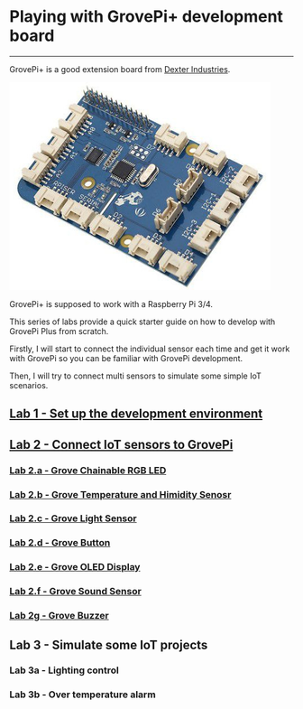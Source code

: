 # Playing with GrovePi+ development board
---
GrovePi+ is a good extension board from [Dexter Industries](https://www.dexterindustries.com/grovepi/). 

![](images/GrovePi-Plus.jpg)

GrovePi+ is supposed to work with a Raspberry Pi 3/4.  

This series of labs provide a quick starter guide on how to develop with GrovePi Plus from scratch. 

Firstly, I will start to connect the individual sensor each time and get it work with GrovePi so you can be familiar with GrovePi development. 

Then, I will try to connect multi sensors to simulate some simple IoT scenarios.

## [Lab 1 - Set up the development environment](Lab1-Set_up_dev_environment.md)

## [Lab 2 - Connect IoT sensors to GrovePi](Lab2-Connect_IoT_sensors.md)

### [Lab 2.a - Grove Chainable RGB LED](Lab2.a-Grove_Chainable_RGB_LED.md)

### [Lab 2.b - Grove Temperature and Himidity Senosr](Lab2.b-Grove_Temperature_Humidity_Sensor.md)

### [Lab 2.c - Grove Light Sensor](Lab2.c-Grove_Light_Sensor.md)

### [Lab 2.d - Grove Button](Lab2.d-Grove_Button.md)

### [Lab 2.e - Grove OLED Display](Lab2.e-Grove_OLED_Display.md)

### [Lab 2.f - Grove Sound Sensor](Lab2.f-Grove_Sound_Sensor.md)

### [Lab 2g - Grove Buzzer](Lab2.g-Grove_Buzzer.md)


## Lab 3 - Simulate some IoT projects

### Lab 3a - Lighting control

### Lab 3b - Over temperature alarm

